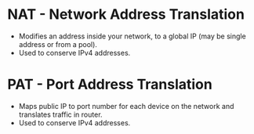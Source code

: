 # NAT - Network Address Translation



* Modifies an address inside your network, to a global IP \(may be single address or from a pool\).
* Used to conserve IPv4 addresses.



# PAT - Port Address Translation



* Maps public IP to port number for each device on the network and translates traffic in router.
* Used to conserve IPv4 addresses.



